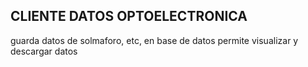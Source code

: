 ## CLIENTE DATOS OPTOELECTRONICA

guarda datos de solmaforo, etc, en base de datos
permite visualizar y descargar datos

